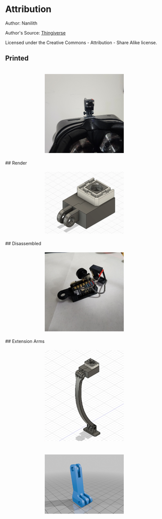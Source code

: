 # Attribution
Author: Nanilith

Author's Source: [Thingiverse](https://www.thingiverse.com/thing:6682171)

Licensed under the Creative Commons - Attribution - Share Alike license.


## Printed
<div style="text-align: center;">
	<img src="./images/b4ed03fb-df96-4257-9b9f-a77e132c4eba.jpg" alt="In use" style="width: 50%; margin: 20px;">
</div>
## Render
<div style="text-align: center;">
	<img src="./images/4dd6fa85-8a62-4e96-8b38-ba4228e5f6c1.webp" alt="Render" style="width: 50%; margin: 20px;">
</div>
## Disassembled
<div style="text-align: center;">
	<img src="./images/64293c00-a387-472c-a255-912734a8e615.jpg" alt="Disassembled" style="width: 50%; margin: 20px;">
</div>
## Extension Arms
<div style="text-align: center;">
	<img src="./images/da312562-2bbb-4aa6-8c2b-f41f01abdef7.webp" alt="Long arm" style="width: 50%; margin: 20px;">
	<img src="./images/db25e36d-6f0a-442f-8aee-e5e2d7861d9d.png" alt="Short arm" style="width: 50%; margin: 20px;">
</div>

